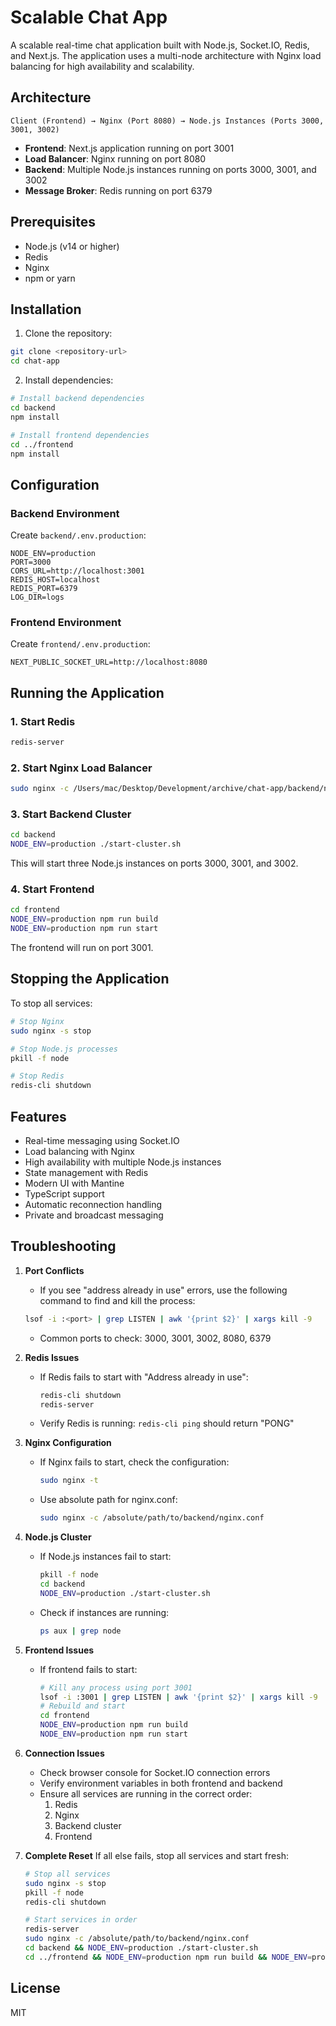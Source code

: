# Scalable Chat App

A scalable real-time chat application built with Node.js, Socket.IO, Redis, and Next.js. The application uses a multi-node architecture with Nginx load balancing for high availability and scalability.

## Architecture

```
Client (Frontend) → Nginx (Port 8080) → Node.js Instances (Ports 3000, 3001, 3002)
```

- **Frontend**: Next.js application running on port 3001
- **Load Balancer**: Nginx running on port 8080
- **Backend**: Multiple Node.js instances running on ports 3000, 3001, and 3002
- **Message Broker**: Redis running on port 6379

## Prerequisites

- Node.js (v14 or higher)
- Redis
- Nginx
- npm or yarn

## Installation

1. Clone the repository:
```bash
git clone <repository-url>
cd chat-app
```

2. Install dependencies:
```bash
# Install backend dependencies
cd backend
npm install

# Install frontend dependencies
cd ../frontend
npm install
```

## Configuration

### Backend Environment
Create `backend/.env.production`:
```
NODE_ENV=production
PORT=3000
CORS_URL=http://localhost:3001
REDIS_HOST=localhost
REDIS_PORT=6379
LOG_DIR=logs
```

### Frontend Environment
Create `frontend/.env.production`:
```
NEXT_PUBLIC_SOCKET_URL=http://localhost:8080
```

## Running the Application

### 1. Start Redis
```bash
redis-server
```

### 2. Start Nginx Load Balancer
```bash
sudo nginx -c /Users/mac/Desktop/Development/archive/chat-app/backend/nginx.conf
```

### 3. Start Backend Cluster
```bash
cd backend
NODE_ENV=production ./start-cluster.sh
```
This will start three Node.js instances on ports 3000, 3001, and 3002.

### 4. Start Frontend
```bash
cd frontend
NODE_ENV=production npm run build
NODE_ENV=production npm run start
```
The frontend will run on port 3001.

## Stopping the Application

To stop all services:
```bash
# Stop Nginx
sudo nginx -s stop

# Stop Node.js processes
pkill -f node

# Stop Redis
redis-cli shutdown
```

## Features

- Real-time messaging using Socket.IO
- Load balancing with Nginx
- High availability with multiple Node.js instances
- State management with Redis
- Modern UI with Mantine
- TypeScript support
- Automatic reconnection handling
- Private and broadcast messaging

## Troubleshooting

1. **Port Conflicts**
   - If you see "address already in use" errors, use the following command to find and kill the process:
   ```bash
   lsof -i :<port> | grep LISTEN | awk '{print $2}' | xargs kill -9
   ```
   - Common ports to check: 3000, 3001, 3002, 8080, 6379

2. **Redis Issues**
   - If Redis fails to start with "Address already in use":
     ```bash
     redis-cli shutdown
     redis-server
     ```
   - Verify Redis is running: `redis-cli ping` should return "PONG"

3. **Nginx Configuration**
   - If Nginx fails to start, check the configuration:
     ```bash
     sudo nginx -t
     ```
   - Use absolute path for nginx.conf:
     ```bash
     sudo nginx -c /absolute/path/to/backend/nginx.conf
     ```

4. **Node.js Cluster**
   - If Node.js instances fail to start:
     ```bash
     pkill -f node
     cd backend
     NODE_ENV=production ./start-cluster.sh
     ```
   - Check if instances are running:
     ```bash
     ps aux | grep node
     ```

5. **Frontend Issues**
   - If frontend fails to start:
     ```bash
     # Kill any process using port 3001
     lsof -i :3001 | grep LISTEN | awk '{print $2}' | xargs kill -9
     # Rebuild and start
     cd frontend
     NODE_ENV=production npm run build
     NODE_ENV=production npm run start
     ```

6. **Connection Issues**
   - Check browser console for Socket.IO connection errors
   - Verify environment variables in both frontend and backend
   - Ensure all services are running in the correct order:
     1. Redis
     2. Nginx
     3. Backend cluster
     4. Frontend

7. **Complete Reset**
   If all else fails, stop all services and start fresh:
   ```bash
   # Stop all services
   sudo nginx -s stop
   pkill -f node
   redis-cli shutdown
   
   # Start services in order
   redis-server
   sudo nginx -c /absolute/path/to/backend/nginx.conf
   cd backend && NODE_ENV=production ./start-cluster.sh
   cd ../frontend && NODE_ENV=production npm run build && NODE_ENV=production npm run start
   ```

## License

MIT